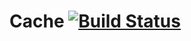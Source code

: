 # Cache [![Build Status](https://travis-ci.org/HPI-BP2017N2/Cache.svg?branch=master)](https://travis-ci.org/HPI-BP2017N2/Cache)
